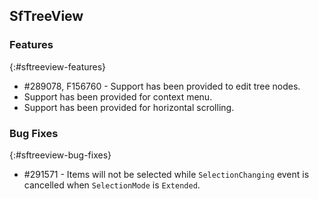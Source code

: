 ## SfTreeView

### Features
{:#sftreeview-features}
* \#289078, F156760 - Support has been provided to edit tree nodes.
* Support has been provided for context menu.
* Support has been provided for horizontal scrolling.

### Bug Fixes
{:#sftreeview-bug-fixes}

* \#291571 - Items will not be selected while `SelectionChanging` event is cancelled when `SelectionMode` is `Extended`.